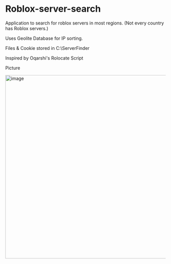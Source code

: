 # Roblox-server-search

Application to search for roblox servers in most regions.
(Not every country has Roblox servers.)

Uses Geolite Database for IP sorting.

Files & Cookie stored in C:\ServerFinder

Inspired by Oqarshi's Rolocate Script


Picture

<img width="798" height="576" alt="image" src="https://github.com/user-attachments/assets/667831e9-14ca-4063-85aa-0d2cebc2b7ed" />

